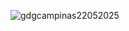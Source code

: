 ![gdgcampinas22052025](https://github.com/user-attachments/assets/b145d282-56d2-47de-a7c8-faf3fa4c4c4c)
